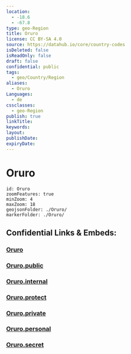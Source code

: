 ```yaml
---
location:
  - -18.6
  - -67.8
type: geo-Region
title: Oruro
license: CC BY-SA 4.0
source: https://datahub.io/core/country-codes
isDeleted: false
isReadOnly: false
draft: false
confidential: public
tags:
  - geo/Country/Region
aliases:
  - Oruro
Languages:
  - de
cssclasses:
  - geo-Region
publish: true
linkTitle:
keywords:
layout:
publishDate:
expiryDate:
---
```


# Oruro

```leaflet
id: Oruro
zoomFeatures: true 
minZoom: 4 
maxZoom: 18
geojsonFolder: ./Oruro/
markerFolder: ./Oruro/
```


## Confidential Links & Embeds: 

### [Oruro](/_Standards/Earth/Continent/America~South/Bolivia/departments~Bolivia/Oruro.md) 

### [Oruro.public](/_public/Earth/Continent/America~South/Bolivia/departments~Bolivia/Oruro.public.md) 

### [Oruro.internal](/_internal/Earth/Continent/America~South/Bolivia/departments~Bolivia/Oruro.internal.md) 

### [Oruro.protect](/_protect/Earth/Continent/America~South/Bolivia/departments~Bolivia/Oruro.protect.md) 

### [Oruro.private](/_private/Earth/Continent/America~South/Bolivia/departments~Bolivia/Oruro.private.md) 

### [Oruro.personal](/_personal/Earth/Continent/America~South/Bolivia/departments~Bolivia/Oruro.personal.md) 

### [Oruro.secret](/_secret/Earth/Continent/America~South/Bolivia/departments~Bolivia/Oruro.secret.md)

